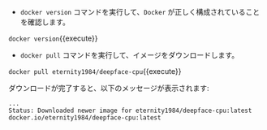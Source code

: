- `docker version` コマンドを実行して、`Docker` が正しく構成されていることを確認します。

`docker version`{{execute}}

- `docker pull` コマンドを実行して、イメージをダウンロードします。

`docker pull eternity1984/deepface-cpu`{{execute}}

ダウンロードが完了すると、以下のメッセージが表示されます:

```
...
Status: Downloaded newer image for eternity1984/deepface-cpu:latest
docker.io/eternity1984/deepface-cpu:latest
```
